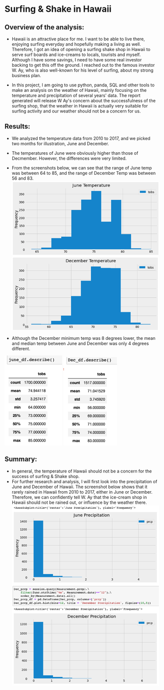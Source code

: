 # Surfing & Shake in Hawaii

## Overview of the analysis:
- Hawaii is an attractive place for me. I want to be able to live there, enjoying surfing everyday and hopefully making a living as well. Therefore, I got an idea of opening a surfing shake shop in Hawaii to serve surf boards and ice-creams to locals, tourists and myself. Although I have some savings, I need to have some real investor backing to get this off the ground. I reached out to the famous investor W. Ay, who is also well-known for his level of surfing, about my strong business plan.

- In this project, I am going to use python, panda, SQL and other tools to make an analysis on the weather of Hawaii, mainly focusing on the temperature and precipitation of several years' data. The report generated will release W Ay's concern about the successfulness of the surfing shop, that the weather in Hawaii is actually very suitable for surfing activity and our weather should not be a concern for us.

## Results:
- We analyzed the temperature data from 2010 to 2017, and we picked two months for illustration, June and December.
- The temperatures of June were obviously higher than those of Decmember. However, the differences were very limited.
- From the screenshots below, we can see that the range of June temp was between 64 to 85, and the range of December Temp was between 56 and 83.
![June_temp](June_temp.png)
![December_temp](Dec_temp.png)

- Although the December minimum temp was 8 degrees lower, the mean and median temp between June and December was only 4 degrees different.

![june_describe](June_info.png)
![December_describe](Dec_info.png)

## Summary:
- In general, the temperature of Hawaii should not be a concern for the success of surfing & Shake shop.
- For further research and analysis, I will first look into the precipitation of June and December of Hawaii. The screenshot below shows that it rarely rained in Hawaii from 2010 to 2017, either in June or December. Therefore, we can confidently tell W. Ay that the ice-cream shop in Hawaii should not be rained out, or influence by the weather there.
![prcp](prcp.png)
